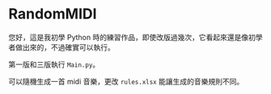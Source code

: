 # RandomMIDI

您好，這是我初學 Python 時的練習作品，即使改版過幾次，它看起來還是像初學者做出來的，不過確實可以執行。

第一版和三版執行 `Main.py`。

可以隨機生成一首 midi 音樂，更改 `rules.xlsx` 能讓生成的音樂規則不同。
